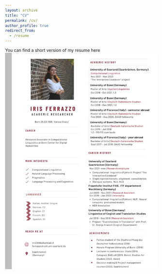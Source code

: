 ```yaml
---
layout: archive
title: "CV"
permalink: /cv/
author_profile: true
redirect_from:
  - /resume
---
```


You can find a short version of my resume here ![here](/images/Resume_Ferrazzo_NLP_new.png)
